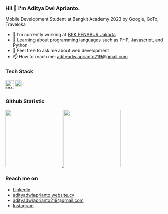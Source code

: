 ### Hi! 👋 I'm Aditya Dwi Aprianto.

Mobile Development Student at Bangkit Academy 2023 by Google, GoTo, Traveloka

- 🔭 I’m currently working at <a href="https://bpkpenabur.or.id/cities/jakarta">BPK PENABUR Jakarta</a>
- 🌱 Learning  about programming languages such as PHP, Javascript, and Python
- 💬 Feel free to ask me about web development
- 📫 How to reach me: adityadwiaprianto219@gmail.com

### Tech Stack
  <a href="https://www.php.net/"><img align="left" alt="PHP" title="PHP" width="27x" src="https://upload.wikimedia.org/wikipedia/commons/thumb/2/27/PHP-logo.svg/1920px-PHP-logo.svg.png" /></a>
  <a href="#"><img align="left" alt="JavaScript" title="JavaScript" width="21px" src="https://upload.wikimedia.org/wikipedia/commons/9/99/Unofficial_JavaScript_logo_2.svg" /></a>
  <br>
  <br>

### Github Statistic
<p align="left">
<a href="https://github.com/adiityaa">
  <img height="180em" src="https://github-readme-stats-eight-theta.vercel.app/api?username=adiityaa&show_icons=true&theme=algolia&include_all_commits=true&count_private=true"/>
  <img height="180em" src="https://github-readme-stats-eight-theta.vercel.app/api/top-langs/?username=adiityaa&layout=compact&langs_count=8&theme=algolia"/>
</a>
</p>

### Reach me on
- <a href="https://www.linkedin.com/in/adityadwiaprianto/">LinkedIn</a>
- <a href="https://adityadwiaprianto.netlify.app/">adityadwiaprianto.website.cv</a>
- adityadwiaprianto219@gmail.com
- <a href="https://www.instagram.com/adityadwiaprianto/">Instagram</a>
